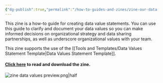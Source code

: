 ```yaml
---
{"dg-publish":true,"permalink":"/how-to-guides-and-zines/zine-our-data-our-values/"}
---
```



This zine is a how-to guide for creating data value statements. You can use this guide to clarify and document your data values so you can make informed decisions on organizational strategy and data sharing partnerships, as well as underscore organizational values with your team.


This zine supports the use of the [[Tools and Templates/Data Values Statement Template\|Data Values Statement Template]].

  
#### [Click here](https://zenodo.org/records/15285175) to read and download the zine.

![zine data values preview.png|half](/img/user/Photos%20for%20Resource%20Library/zine%20data%20values%20preview.png)